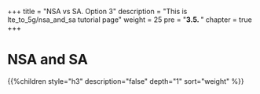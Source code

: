 +++
title = "NSA vs SA. Option 3"
description = "This is lte_to_5g/nsa_and_sa tutorial page"
weight = 25
pre = "<b>3.5. </b>"
chapter = true
+++

# NSA and SA

{{%children style="h3" description="false" depth="1" sort="weight" %}}
